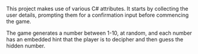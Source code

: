 This project makes use of various C# attributes. It starts by collecting the user details, prompting them for a confirmation input before commencing the game.

The game generates a number between 1-10, at random, and each number has an embedded hint that the player is to decipher and then guess the hidden number.
